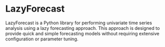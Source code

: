 # LazyForecast
LazyForecast is a Python library for performing univariate time series analysis using a lazy forecasting approach. This approach is designed to provide quick and simple forecasting models without requiring extensive configuration or parameter tuning.
